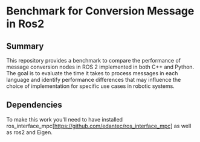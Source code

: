 Benchmark for Conversion Message in Ros2
===

## Summary
This repository provides a benchmark to compare the performance of message conversion nodes in ROS 2 implemented in both C++ and Python. The goal is to evaluate the time it takes to process messages in each language and identify performance differences that may influence the choice of implementation for specific use cases in robotic systems.

## Dependencies
To make this work you'll need to have installed ros_interface_mpc[https://github.com/edantec/ros_interface_mpc] as well as ros2 and Eigen.
